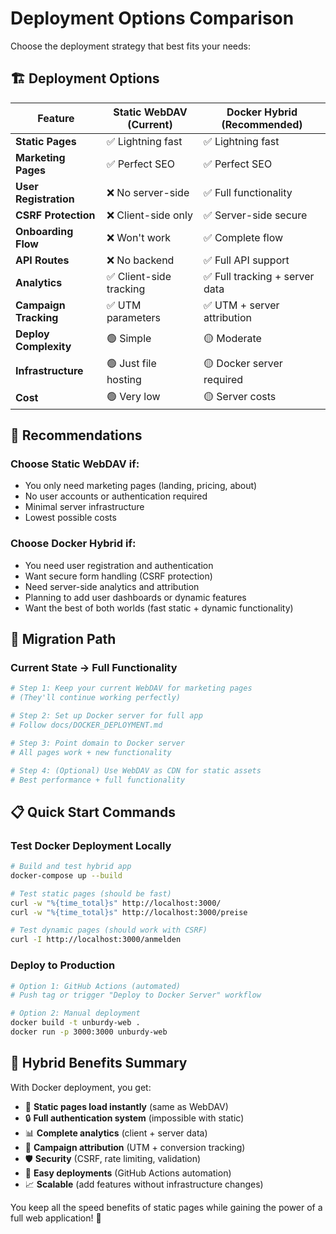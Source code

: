 # Deployment Options Comparison

Choose the deployment strategy that best fits your needs:

## 🏗️ Deployment Options

| Feature | Static WebDAV (Current) | Docker Hybrid (Recommended) |
|---------|------------------------|------------------------------|
| **Static Pages** | ✅ Lightning fast | ✅ Lightning fast |
| **Marketing Pages** | ✅ Perfect SEO | ✅ Perfect SEO |
| **User Registration** | ❌ No server-side | ✅ Full functionality |
| **CSRF Protection** | ❌ Client-side only | ✅ Server-side secure |
| **Onboarding Flow** | ❌ Won't work | ✅ Complete flow |
| **API Routes** | ❌ No backend | ✅ Full API support |
| **Analytics** | ✅ Client-side tracking | ✅ Full tracking + server data |
| **Campaign Tracking** | ✅ UTM parameters | ✅ UTM + server attribution |
| **Deploy Complexity** | 🟢 Simple | 🟡 Moderate |
| **Infrastructure** | 🟢 Just file hosting | 🟡 Docker server required |
| **Cost** | 🟢 Very low | 🟡 Server costs |

## 🎯 Recommendations

### Choose **Static WebDAV** if:
- You only need marketing pages (landing, pricing, about)
- No user accounts or authentication required
- Minimal server infrastructure
- Lowest possible costs

### Choose **Docker Hybrid** if:
- You need user registration and authentication
- Want secure form handling (CSRF protection)
- Need server-side analytics and attribution
- Planning to add user dashboards or dynamic features
- Want the best of both worlds (fast static + dynamic functionality)

## 🚀 Migration Path

### Current State → Full Functionality
```bash
# Step 1: Keep your current WebDAV for marketing pages
# (They'll continue working perfectly)

# Step 2: Set up Docker server for full app
# Follow docs/DOCKER_DEPLOYMENT.md

# Step 3: Point domain to Docker server
# All pages work + new functionality

# Step 4: (Optional) Use WebDAV as CDN for static assets
# Best performance + full functionality
```

## 📋 Quick Start Commands

### Test Docker Deployment Locally
```bash
# Build and test hybrid app
docker-compose up --build

# Test static pages (should be fast)
curl -w "%{time_total}s" http://localhost:3000/
curl -w "%{time_total}s" http://localhost:3000/preise

# Test dynamic pages (should work with CSRF)
curl -I http://localhost:3000/anmelden
```

### Deploy to Production
```bash
# Option 1: GitHub Actions (automated)
# Push tag or trigger "Deploy to Docker Server" workflow

# Option 2: Manual deployment
docker build -t unburdy-web .
docker run -p 3000:3000 unburdy-web
```

## 🎊 Hybrid Benefits Summary

With Docker deployment, you get:

- 🚀 **Static pages load instantly** (same as WebDAV)
- 🔒 **Full authentication system** (impossible with static)
- 📊 **Complete analytics** (client + server data)
- 🎯 **Campaign attribution** (UTM + conversion tracking)
- 🛡️ **Security** (CSRF, rate limiting, validation)
- 🔄 **Easy deployments** (GitHub Actions automation)
- 📈 **Scalable** (add features without infrastructure changes)

You keep all the speed benefits of static pages while gaining the power of a full web application! 🎉
